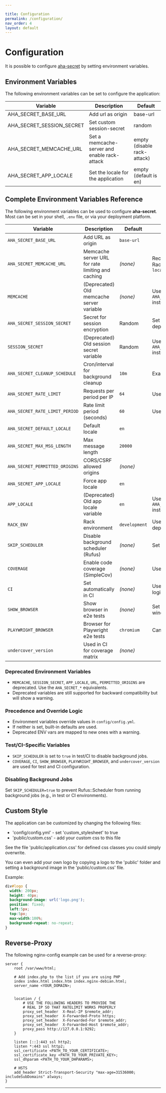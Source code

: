 ```yaml
---

title: Configuration
permalink: /configuration/
nav_order: 4
layout: default
---
```


# Configuration

It is possible to configure [aha-secret] by setting environment variables.

## Environment Variables

The following environment variables can be set to configure the application:

| Variable       | Description | Default |
|----------------|-------------|---------|
| AHA_SECRET_BASE_URL | Add url as origin | base-url |
| AHA_SECRET_SESSION_SECRET | Set custom session-secret | random |
| AHA_SECRET_MEMCACHE_URL | Set a memcache-server and enable rack-attack | empty (disable rack-attack) |
| AHA_SECRET_APP_LOCALE | Set the locale for the application | empty (default is en) |

## Complete Environment Variables Reference

The following environment variables can be used to configure **aha-secret**. Most can be set in your shell, `.env` file, or via your deployment platform.

| Variable | Description | Default | Notes |
|----------|-------------|---------|-------|
| `AHA_SECRET_BASE_URL` | Add URL as origin | `base-url` | |
| `AHA_SECRET_MEMCACHE_URL` | Memcache server URL for rate limiting and caching | *(none)* | Recommended. Enables Rack::Attack. Example: `localhost:11211` |
| `MEMCACHE` | (Deprecated) Old memcache server variable | *(none)* | Use `AHA_SECRET_MEMCACHE_URL` instead |
| `AHA_SECRET_SESSION_SECRET` | Secret for session encryption | Random | Set for production deployments |
| `SESSION_SECRET` | (Deprecated) Old session secret variable | Random | Use `AHA_SECRET_SESSION_SECRET` instead |
| `AHA_SECRET_CLEANUP_SCHEDULE` | Cron/interval for background cleanup | `10m` | Example: `1h`, `10m` |
| `AHA_SECRET_RATE_LIMIT` | Requests per period per IP | `64` | Used by Rack::Attack |
| `AHA_SECRET_RATE_LIMIT_PERIOD` | Rate limit period (seconds) | `60` | Used by Rack::Attack |
| `AHA_SECRET_DEFAULT_LOCALE` | Default locale | `en` | |
| `AHA_SECRET_MAX_MSG_LENGTH` | Max message length | `20000` | |
| `AHA_SECRET_PERMITTED_ORIGINS` | CORS/CSRF allowed origins | *(none)* | |
| `AHA_SECRET_APP_LOCALE` | Force app locale | `en` | |
| `APP_LOCALE` | (Deprecated) Old app locale variable | `en` | Use `AHA_SECRET_APP_LOCALE` instead |
| `RACK_ENV` | Rack environment | `development` | Use `production` for deployment, `test` for tests |
| `SKIP_SCHEDULER` | Disable background scheduler (Rufus) | *(none)* | Set to `true` in test/CI |
| `COVERAGE` | Enable code coverage (SimpleCov) | *(none)* | Used in test/CI |
| `CI` | Set automatically in CI | *(none)* | Used to enable CI-specific logic |
| `SHOW_BROWSER` | Show browser in e2e tests | *(none)* | Set to `true` to see browser window |
| `PLAYWRIGHT_BROWSER` | Browser for Playwright e2e tests | `chromium` | Can be `firefox`, `webkit` |
| `undercover_version` | Used in CI for coverage matrix | *(none)* | |

### Deprecated Environment Variables

- `MEMCACHE`, `SESSION_SECRET`, `APP_LOCALE`, `URL`, `PERMITTED_ORIGINS` are deprecated. Use the `AHA_SECRET_*` equivalents.
- Deprecated variables are still supported for backward compatibility but will show a warning.

### Precedence and Override Logic

- Environment variables override values in `config/config.yml`.
- If neither is set, built-in defaults are used.
- Deprecated ENV vars are mapped to new ones with a warning.

### Test/CI-Specific Variables

- `SKIP_SCHEDULER` is set to `true` in test/CI to disable background jobs.
- `COVERAGE`, `CI`, `SHOW_BROWSER`, `PLAYWRIGHT_BROWSER`, and `undercover_version` are used for test and CI configuration.

### Disabling Background Jobs

Set `SKIP_SCHEDULER=true` to prevent Rufus::Scheduler from running background jobs (e.g., in test or CI environments).

## Custom Style

The application can be customized by changing the following files:

- 'config/config.yml' - set 'custom_stylesheet' to true
- 'public/custom.css' - add your custom css to this file

See the file 'public/application.css' for defined css classes you could simply overwrite.

You can even add your own logo by copying a logo to the 'public' folder and setting a background image in the 'public/custom.css' file.

Example:

```css
div#logo {
  width: 200px;
  height: 40px;
  background-image: url('logo.png');
  position: fixed;
  left:5px;
  top:5px;
  max-width:100%;
  background-repeat: no-repeat;
}
```

## Reverse-Proxy

The following nginx-config example can be used for a reverse-proxy:

```
server {
	root /var/www/html;

	# Add index.php to the list if you are using PHP
	index index.html index.htm index.nginx-debian.html;
    server_name <YOUR_DOMAIN>;


	location / {
        # USE THE FOLLOWING HEADERS TO PROVIDE THE
        # REAL IP SO THAT RATELIMIT WORKS PROPERLY
        proxy_set_header  X-Real-IP $remote_addr;
        proxy_set_header  X-Forwarded-Proto https;
        proxy_set_header  X-Forwarded-For $remote_addr;
        proxy_set_header  X-Forwarded-Host $remote_addr;
        proxy_pass http://127.0.0.1:9292;
	}

    listen [::]:443 ssl http2;
    listen *:443 ssl http2;
    ssl_certificate <PATH_TO_YOUR_CERTIFICATE>;
    ssl_certificate_key <PATH_TO_YOUR_PRIVATE_KEY>;
    ssl_dhparam <PATH_TO_YOUR_DHPARAMS>;

    # HSTS
    add_header Strict-Transport-Security "max-age=31536000; includeSubDomains" always;
}
```
----

[aha-secret]: https://github.com/aha-oida/aha-secret

